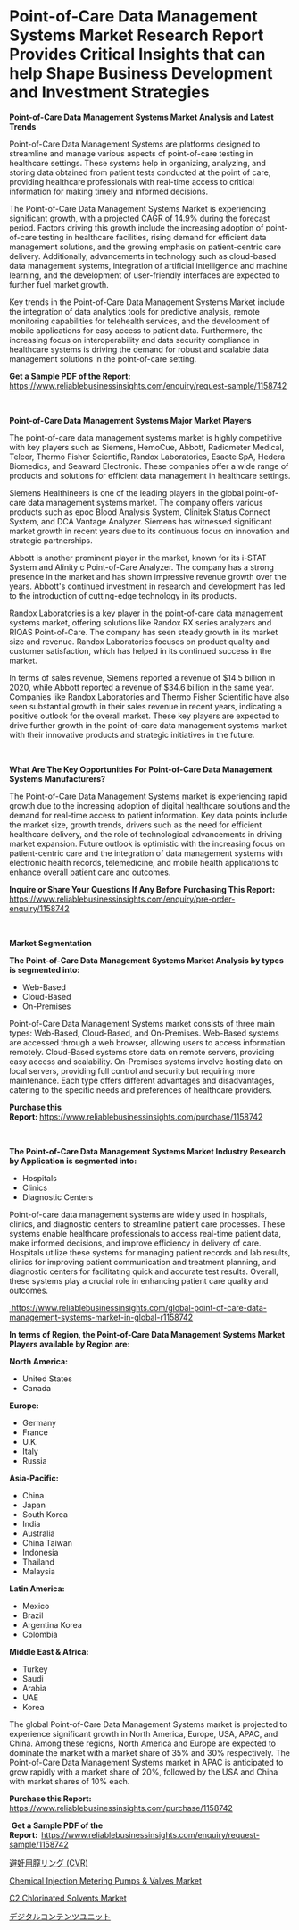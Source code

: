 <p><h1>Point-of-Care Data Management Systems Market Research Report Provides Critical Insights that can help Shape Business Development and Investment Strategies</h1></p><p><strong>Point-of-Care Data Management Systems Market Analysis and Latest Trends</strong></p>
<p><p>Point-of-Care Data Management Systems are platforms designed to streamline and manage various aspects of point-of-care testing in healthcare settings. These systems help in organizing, analyzing, and storing data obtained from patient tests conducted at the point of care, providing healthcare professionals with real-time access to critical information for making timely and informed decisions.</p><p>The Point-of-Care Data Management Systems Market is experiencing significant growth, with a projected CAGR of 14.9% during the forecast period. Factors driving this growth include the increasing adoption of point-of-care testing in healthcare facilities, rising demand for efficient data management solutions, and the growing emphasis on patient-centric care delivery. Additionally, advancements in technology such as cloud-based data management systems, integration of artificial intelligence and machine learning, and the development of user-friendly interfaces are expected to further fuel market growth.</p><p>Key trends in the Point-of-Care Data Management Systems Market include the integration of data analytics tools for predictive analysis, remote monitoring capabilities for telehealth services, and the development of mobile applications for easy access to patient data. Furthermore, the increasing focus on interoperability and data security compliance in healthcare systems is driving the demand for robust and scalable data management solutions in the point-of-care setting.</p></p>
<p><strong>Get a Sample PDF of the Report:&nbsp;</strong> <a href="https://www.reliablebusinessinsights.com/enquiry/request-sample/1158742">https://www.reliablebusinessinsights.com/enquiry/request-sample/1158742</a></p>
<p>&nbsp;</p>
<p><strong>Point-of-Care Data Management Systems Major Market Players</strong></p>
<p><p>The point-of-care data management systems market is highly competitive with key players such as Siemens, HemoCue, Abbott, Radiometer Medical, Telcor, Thermo Fisher Scientific, Randox Laboratories, Esaote SpA, Hedera Biomedics, and Seaward Electronic. These companies offer a wide range of products and solutions for efficient data management in healthcare settings.</p><p>Siemens Healthineers is one of the leading players in the global point-of-care data management systems market. The company offers various products such as epoc Blood Analysis System, Clinitek Status Connect System, and DCA Vantage Analyzer. Siemens has witnessed significant market growth in recent years due to its continuous focus on innovation and strategic partnerships.</p><p>Abbott is another prominent player in the market, known for its i-STAT System and Alinity c Point-of-Care Analyzer. The company has a strong presence in the market and has shown impressive revenue growth over the years. Abbott's continued investment in research and development has led to the introduction of cutting-edge technology in its products.</p><p>Randox Laboratories is a key player in the point-of-care data management systems market, offering solutions like Randox RX series analyzers and RIQAS Point-of-Care. The company has seen steady growth in its market size and revenue. Randox Laboratories focuses on product quality and customer satisfaction, which has helped in its continued success in the market.</p><p>In terms of sales revenue, Siemens reported a revenue of $14.5 billion in 2020, while Abbott reported a revenue of $34.6 billion in the same year. Companies like Randox Laboratories and Thermo Fisher Scientific have also seen substantial growth in their sales revenue in recent years, indicating a positive outlook for the overall market. These key players are expected to drive further growth in the point-of-care data management systems market with their innovative products and strategic initiatives in the future.</p></p>
<p>&nbsp;</p>
<p><strong>What Are The Key Opportunities For Point-of-Care Data Management Systems Manufacturers?</strong></p>
<p><p>The Point-of-Care Data Management Systems market is experiencing rapid growth due to the increasing adoption of digital healthcare solutions and the demand for real-time access to patient information. Key data points include the market size, growth trends, drivers such as the need for efficient healthcare delivery, and the role of technological advancements in driving market expansion. Future outlook is optimistic with the increasing focus on patient-centric care and the integration of data management systems with electronic health records, telemedicine, and mobile health applications to enhance overall patient care and outcomes.</p></p>
<p><strong>Inquire or Share Your Questions If Any Before Purchasing This Report:</strong> <a href="https://www.reliablebusinessinsights.com/enquiry/pre-order-enquiry/1158742">https://www.reliablebusinessinsights.com/enquiry/pre-order-enquiry/1158742</a></p>
<p>&nbsp;</p>
<p><strong>Market Segmentation</strong></p>
<p><strong>The Point-of-Care Data Management Systems Market Analysis by types is segmented into:</strong></p>
<p><ul><li>Web-Based</li><li>Cloud-Based</li><li>On-Premises</li></ul></p>
<p><p>Point-of-Care Data Management Systems market consists of three main types: Web-Based, Cloud-Based, and On-Premises. Web-Based systems are accessed through a web browser, allowing users to access information remotely. Cloud-Based systems store data on remote servers, providing easy access and scalability. On-Premises systems involve hosting data on local servers, providing full control and security but requiring more maintenance. Each type offers different advantages and disadvantages, catering to the specific needs and preferences of healthcare providers.</p></p>
<p><strong>Purchase this Report:&nbsp;</strong><a href="https://www.reliablebusinessinsights.com/purchase/1158742">https://www.reliablebusinessinsights.com/purchase/1158742</a></p>
<p>&nbsp;</p>
<p><strong>The Point-of-Care Data Management Systems Market Industry Research by Application is segmented into:</strong></p>
<p><ul><li>Hospitals</li><li>Clinics</li><li>Diagnostic Centers</li></ul></p>
<p><p>Point-of-care data management systems are widely used in hospitals, clinics, and diagnostic centers to streamline patient care processes. These systems enable healthcare professionals to access real-time patient data, make informed decisions, and improve efficiency in delivery of care. Hospitals utilize these systems for managing patient records and lab results, clinics for improving patient communication and treatment planning, and diagnostic centers for facilitating quick and accurate test results. Overall, these systems play a crucial role in enhancing patient care quality and outcomes.</p></p>
<p><a href="https://www.reliablebusinessinsights.com/global-point-of-care-data-management-systems-market-in-global-r1158742">&nbsp;https://www.reliablebusinessinsights.com/global-point-of-care-data-management-systems-market-in-global-r1158742</a></p>
<p><strong>In terms of Region, the Point-of-Care Data Management Systems Market Players available by Region are:</strong></p>
<p>
    <p> <strong> North America: </strong>
        <ul>
            <li>United States</li>
            <li>Canada</li>
        </ul>
        </p> 
    <p> <strong> Europe: </strong>
        <ul>
            <li>Germany</li>
            <li>France</li>
            <li>U.K.</li>
            <li>Italy</li>
            <li>Russia</li>
        </ul>
        </p> 
    <p> <strong> Asia-Pacific: </strong>
        <ul>
            <li>China</li>
            <li>Japan</li>
            <li>South Korea</li>
            <li>India</li>
            <li>Australia</li>
            <li>China Taiwan</li>
            <li>Indonesia</li>
            <li>Thailand</li>
            <li>Malaysia</li>
        </ul>
        </p> 
    <p> <strong> Latin America: </strong>
        <ul>
            <li>Mexico</li>
            <li>Brazil</li>
            <li>Argentina Korea</li>
            <li>Colombia</li>
        </ul>
        </p> 
    <p> <strong> Middle East & Africa: </strong>
        <ul>
            <li>Turkey</li>
            <li>Saudi</li>
            <li>Arabia</li>
            <li>UAE</li>
            <li>Korea</li>
        </ul>
    </p>
    </p>
<p><p>The global Point-of-Care Data Management Systems market is projected to experience significant growth in North America, Europe, USA, APAC, and China. Among these regions, North America and Europe are expected to dominate the market with a market share of 35% and 30% respectively. The Point-of-Care Data Management Systems market in APAC is anticipated to grow rapidly with a market share of 20%, followed by the USA and China with market shares of 10% each.</p></p>
<p><strong>Purchase this Report: </strong><a href="https://www.reliablebusinessinsights.com/purchase/1158742">https://www.reliablebusinessinsights.com/purchase/1158742</a></p>
<p>&nbsp;<strong>Get a Sample PDF of the Report:&nbsp;&nbsp;</strong><a href="https://www.reliablebusinessinsights.com/enquiry/request-sample/1158742">https://www.reliablebusinessinsights.com/enquiry/request-sample/1158742</a></p>
<p><strong></strong></p>
<p><p><a href="https://github.com/JoanaNitzsche/Market-Research-Report-List-1/blob/main/993064488427.md">避妊用膣リング (CVR)</a></p><p><a href="https://github.com/gdfhhhj/Market-Research-Report-List-4/blob/main/chemical-injection-metering-pumps-valves-market.md">Chemical Injection Metering Pumps & Valves Market</a></p><p><a href="https://github.com/RichRobinson5/Market-Research-Report-List-5/blob/main/c2-chlorinated-solvents-market.md">C2 Chlorinated Solvents Market</a></p><p><a href="https://github.com/KaliMetz2023/Market-Research-Report-List-1/blob/main/872429388428.md">デジタルコンテンツユニット</a></p></p>